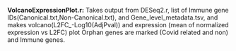 **VolcanoExpressionPlot.r:** Takes output from DESeq2.r, list of Immune gene IDs(Canonical.txt,Non-Canonical.txt), and Gene_level_metadata.tsv, and makes volcano(L2FC_-Log10(AdjPval)) and expression (mean of normalized expression vs L2FC) plot
Orphan genes are marked (Covid related and non) and Immune genes.
